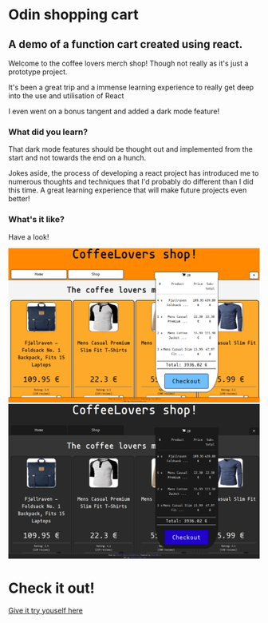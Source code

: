 # Odin shopping cart

## A demo of a function cart created using react.

Welcome to the coffee lovers merch shop! Though not really as it's just a prototype project.

It's been a great trip and a immense learning experience to really get deep into the use and utilisation of React

I even went on a bonus tangent and added a dark mode feature!

### What did you learn?

That dark mode features should be thought out and implemented from the start and not towards the end on a hunch.

Jokes aside, the process of developing a react project has introduced me to numerous thoughts and techniques that I'd probably do different than I did this time. A great learning experience that will make future projects even better!

### What's it like?

Have a look!

![light mode preview of site](./public/preview2.png)
![dark mode preview of site](./public/preview1.png)

# Check it out!

[Give it try youself here](https://odin-shopping-cart-149.pages.dev/)
